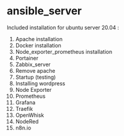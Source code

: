 # ansible_server


Included installation for ubuntu server 20.04 : 
1. Apache installation
2. Docker installation
3. Node_exporter_prometheus installation
4. Portainer 
5. Zabbix_server
6. Remove apache
7. Startup (testing)
8. Installing wordpress
9. Node Exporter
10. Prometheus
11. Grafana
12. Traefik
13. OpenWhisk
14. NodeRed
15. n8n.io

